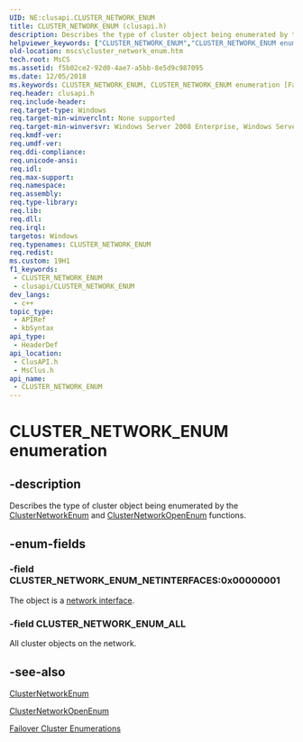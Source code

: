 ```yaml
---
UID: NE:clusapi.CLUSTER_NETWORK_ENUM
title: CLUSTER_NETWORK_ENUM (clusapi.h)
description: Describes the type of cluster object being enumerated by the ClusterNetworkEnum and ClusterNetworkOpenEnum functions.
helpviewer_keywords: ["CLUSTER_NETWORK_ENUM","CLUSTER_NETWORK_ENUM enumeration [Failover Cluster]","CLUSTER_NETWORK_ENUM_ALL","CLUSTER_NETWORK_ENUM_NETINTERFACES","_CLUSTER_NETWORK_ENUM","_CLUSTER_NETWORK_ENUM enumeration [Failover Cluster]","clusapi/CLUSTER_NETWORK_ENUM","clusapi/CLUSTER_NETWORK_ENUM_ALL","clusapi/CLUSTER_NETWORK_ENUM_NETINTERFACES","clusapi/_CLUSTER_NETWORK_ENUM","msclus/CLUSTER_NETWORK_ENUM","msclus/CLUSTER_NETWORK_ENUM_ALL","msclus/CLUSTER_NETWORK_ENUM_NETINTERFACES","msclus/_CLUSTER_NETWORK_ENUM","mscs.cluster_network_enum"]
old-location: mscs\cluster_network_enum.htm
tech.root: MsCS
ms.assetid: f5b02ce2-92d0-4ae7-a5bb-8e5d9c987095
ms.date: 12/05/2018
ms.keywords: CLUSTER_NETWORK_ENUM, CLUSTER_NETWORK_ENUM enumeration [Failover Cluster], CLUSTER_NETWORK_ENUM_ALL, CLUSTER_NETWORK_ENUM_NETINTERFACES, _CLUSTER_NETWORK_ENUM, _CLUSTER_NETWORK_ENUM enumeration [Failover Cluster], clusapi/CLUSTER_NETWORK_ENUM, clusapi/CLUSTER_NETWORK_ENUM_ALL, clusapi/CLUSTER_NETWORK_ENUM_NETINTERFACES, clusapi/_CLUSTER_NETWORK_ENUM, msclus/CLUSTER_NETWORK_ENUM, msclus/CLUSTER_NETWORK_ENUM_ALL, msclus/CLUSTER_NETWORK_ENUM_NETINTERFACES, msclus/_CLUSTER_NETWORK_ENUM, mscs.cluster_network_enum
req.header: clusapi.h
req.include-header: 
req.target-type: Windows
req.target-min-winverclnt: None supported
req.target-min-winversvr: Windows Server 2008 Enterprise, Windows Server 2008 Datacenter
req.kmdf-ver: 
req.umdf-ver: 
req.ddi-compliance: 
req.unicode-ansi: 
req.idl: 
req.max-support: 
req.namespace: 
req.assembly: 
req.type-library: 
req.lib: 
req.dll: 
req.irql: 
targetos: Windows
req.typenames: CLUSTER_NETWORK_ENUM
req.redist: 
ms.custom: 19H1
f1_keywords:
 - CLUSTER_NETWORK_ENUM
 - clusapi/CLUSTER_NETWORK_ENUM
dev_langs:
 - c++
topic_type:
 - APIRef
 - kbSyntax
api_type:
 - HeaderDef
api_location:
 - ClusAPI.h
 - MsClus.h
api_name:
 - CLUSTER_NETWORK_ENUM
---
```


# CLUSTER_NETWORK_ENUM enumeration


## -description

Describes the type of cluster object being enumerated by the 
    <a href="/windows/desktop/api/clusapi/nf-clusapi-clusternetworkenum">ClusterNetworkEnum</a> and 
    <a href="/windows/desktop/api/clusapi/nf-clusapi-clusternetworkopenenum">ClusterNetworkOpenEnum</a> functions.

## -enum-fields

### -field CLUSTER_NETWORK_ENUM_NETINTERFACES:0x00000001

The object is a <a href="/previous-versions/windows/desktop/mscs/network-interfaces">network interface</a>.

### -field CLUSTER_NETWORK_ENUM_ALL

All cluster objects on the network.

## -see-also

<a href="/windows/desktop/api/clusapi/nf-clusapi-clusternetworkenum">ClusterNetworkEnum</a>



<a href="/windows/desktop/api/clusapi/nf-clusapi-clusternetworkopenenum">ClusterNetworkOpenEnum</a>



<a href="/previous-versions/windows/desktop/mscs/cluster-enumerations">Failover Cluster Enumerations</a>
